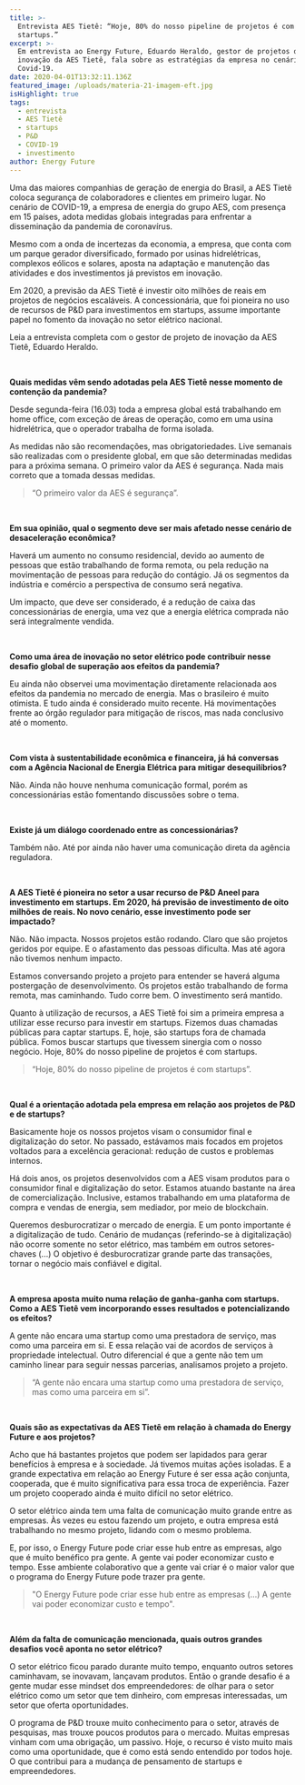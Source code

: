 ```yaml
---
title: >-
  Entrevista AES Tietê: “Hoje, 80% do nosso pipeline de projetos é com
  startups.”
excerpt: >-
  Em entrevista ao Energy Future, Eduardo Heraldo, gestor de projetos de
  inovação da AES Tietê, fala sobre as estratégias da empresa no cenário de
  Covid-19.
date: 2020-04-01T13:32:11.136Z
featured_image: /uploads/materia-21-imagem-eft.jpg
isHighlight: true
tags:
  - entrevista
  - AES Tietê
  - startups
  - P&D
  - COVID-19
  - investimento
author: Energy Future
---
```

Uma das maiores companhias de geração de energia do Brasil, a AES Tietê coloca segurança de colaboradores e clientes em primeiro lugar. No cenário de COVID-19, a empresa de energia do grupo AES, com presença em 15 países, adota medidas globais integradas para enfrentar a disseminação da pandemia de coronavírus.

Mesmo com a onda de incertezas da economia, a empresa, que conta com um parque gerador diversificado, formado por usinas hidrelétricas, complexos eólicos e solares, aposta na adaptação e manutenção das atividades e dos investimentos já previstos em inovação.

Em 2020, a previsão da AES Tietê é investir oito milhões de reais em projetos de negócios escaláveis. A concessionária, que foi pioneira no uso de recursos de P&D para investimentos em startups, assume importante papel no fomento da inovação no setor elétrico nacional.

Leia a entrevista completa com o gestor de projeto de inovação da AES Tietê, Eduardo Heraldo.

<br>

**Quais medidas vêm sendo adotadas pela AES Tietê nesse momento de contenção da pandemia?**

Desde segunda-feira (16.03) toda a empresa global está trabalhando em home office, com exceção de áreas de operação, como em uma usina hidrelétrica, que o operador trabalha de forma isolada.

As medidas não são recomendações, mas obrigatoriedades. Live semanais são realizadas com o presidente global, em que são determinadas medidas para a próxima semana. O primeiro valor da AES é segurança. Nada mais correto que a tomada dessas medidas.

> “O primeiro valor da AES é segurança”.

<br>

**Em sua opinião, qual o segmento deve ser mais afetado nesse cenário de desaceleração econômica?**

Haverá um aumento no consumo residencial, devido ao aumento de pessoas que estão trabalhando de forma remota, ou pela redução na movimentação de pessoas para redução do contágio. Já os segmentos da indústria e comércio a perspectiva de consumo será negativa. 

Um impacto, que deve ser considerado, é a redução de caixa das concessionárias de energia, uma vez que a energia elétrica comprada não será integralmente vendida.

<br>

**Como uma área de inovação no setor elétrico pode contribuir nesse desafio global de superação aos efeitos da pandemia?**

Eu ainda não observei uma movimentação diretamente relacionada aos efeitos da pandemia no mercado de energia. Mas o brasileiro é muito otimista. E tudo ainda é considerado muito recente. Há movimentações frente ao órgão regulador para mitigação de riscos, mas nada conclusivo até o momento.

<br>

**Com vista à sustentabilidade econômica e financeira, já há conversas com a Agência Nacional de Energia Elétrica para mitigar desequilíbrios?**

Não. Ainda não houve nenhuma comunicação formal, porém as concessionárias estão fomentando discussões sobre o tema. 

<br>

**Existe já um diálogo coordenado entre as concessionárias?**

Também não. Até por ainda não haver uma comunicação direta da agência reguladora.

<br>

**A AES Tietê é pioneira no setor a usar recurso de P&D Aneel para investimento em startups. Em 2020, há previsão de investimento de oito milhões de reais.  No novo cenário, esse investimento pode ser impactado?**

Não. Não impacta. Nossos projetos estão rodando. Claro que são projetos geridos por equipe. E o afastamento das pessoas dificulta. Mas até agora não tivemos nenhum impacto. 

Estamos conversando projeto a projeto para entender se haverá alguma postergação de desenvolvimento. Os projetos estão trabalhando de forma remota, mas caminhando. Tudo corre bem.  O investimento será mantido.

Quanto à utilização de recursos, a AES Tietê foi sim a primeira empresa a utilizar esse recurso para investir em startups. Fizemos duas chamadas públicas para captar startups. E, hoje, são startups fora de chamada pública. Fomos buscar startups que tivessem sinergia com o nosso negócio. Hoje, 80% do nosso pipeline de projetos é com startups. 

> “Hoje, 80% do nosso pipeline de projetos é com startups”. 

<br>

**Qual é a orientação adotada pela empresa em relação aos projetos de P&D e de startups?**

Basicamente hoje os nossos projetos visam o consumidor final e digitalização do setor. No passado, estávamos mais focados em projetos voltados para a excelência geracional: redução de custos e problemas internos. 

Há dois anos, os projetos desenvolvidos com a AES visam produtos para o consumidor final e digitalização do setor. Estamos atuando bastante na área de comercialização. Inclusive, estamos trabalhando em uma plataforma de compra e vendas de energia, sem mediador, por meio de blockchain.

Queremos desburocratizar o mercado de energia. E um ponto importante é a digitalização de tudo. Cenário de mudanças (referindo-se à digitalização) não ocorre somente no setor elétrico, mas também em outros setores-chaves (...) O objetivo é desburocratizar grande parte das transações, tornar o negócio mais confiável e digital.

<br>

**A empresa aposta muito numa relação de ganha-ganha com startups. Como a AES Tietê vem incorporando esses resultados e potencializando os efeitos?**

A gente não encara uma startup como uma prestadora de serviço, mas como uma parceira em si. E essa relação vai de acordos de serviços à propriedade intelectual. Outro diferencial é que a gente não tem um caminho linear para seguir nessas parcerias, analisamos projeto a projeto.

> “A gente não encara uma startup como uma prestadora de serviço, mas como uma parceira em si”.

<br>

**Quais são as expectativas da AES Tietê em relação à chamada do Energy Future e aos projetos?** 

Acho que há bastantes projetos que podem ser lapidados para gerar benefícios à empresa e à sociedade. Já tivemos muitas ações isoladas. E a grande expectativa em relação ao Energy Future é ser essa ação conjunta, cooperada, que é muito significativa para essa troca de experiência. Fazer um projeto cooperado ainda é muito difícil no setor elétrico.

O setor elétrico ainda tem uma falta de comunicação muito grande entre as empresas. Às vezes eu estou fazendo um projeto, e outra empresa está trabalhando no mesmo projeto, lidando com o mesmo problema. 

E, por isso, o Energy Future pode criar esse hub entre as empresas, algo que é muito benéfico pra gente. A gente vai poder economizar custo e tempo. Esse ambiente colaborativo que a gente vai criar é o maior valor que o programa do Energy Future pode trazer pra gente.

> "O Energy Future pode criar esse hub entre as empresas (...) A gente vai poder economizar custo e tempo".

<br>

**Além da falta de comunicação mencionada, quais outros grandes desafios você aponta no setor elétrico?** 

O setor elétrico ficou parado durante muito tempo, enquanto outros setores caminhavam, se inovavam, lançavam produtos. Então o grande desafio é a gente mudar esse mindset dos empreendedores: de olhar para o setor elétrico como um setor que tem dinheiro, com empresas interessadas, um setor que oferta oportunidades.

O programa de P&D trouxe muito conhecimento para o setor, através de pesquisas, mas trouxe poucos produtos para o mercado. Muitas empresas vinham com uma obrigação, um passivo. Hoje, o recurso é visto muito mais como uma oportunidade, que é como está sendo entendido por todos hoje. O que contribui para a mudança de pensamento de startups e empreendedores.